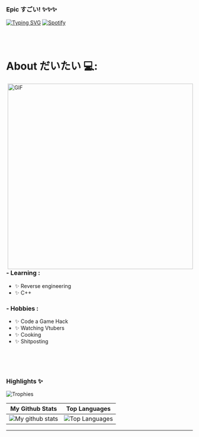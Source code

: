 ### Epic すごい! ✨✨✨
[![Typing SVG](https://readme-typing-svg.herokuapp.com?color=03A062&multiline=true&height=75&lines=%22Numbers+don't+lie%22;-+Tej+F9+2021)](https://git.io/typing-svg)
[![Spotify](https://novatorem.vercel.app/api/spotify)](https://open.spotify.com/track/0t3ZvGKlmYmVsDzBJAXK8C?si=633450975dfb4998)

</br>
</br>

# About だいたい 💻:

<img hight="400" width="500" alt="GIF" align="right" src="https://github.com/PixelGM/PixelGM/blob/main/assets/1936.gif">

### - Learning :
- ✨  Reverse engineering
- ✨ C++

### - Hobbies : 
- ✨ Code a Game Hack
- ✨ Watching Vtubers
- ✨ Cooking
- ✨ Shitposting

</br>
</br>
</br>

### Highlights ✨

![Trophies](https://github-profile-trophy.vercel.app/?username=danielkrupinski&theme=darkhub&column=5&margin-w=15&margin-h=15)



|                                                 My Github Stats                                                 |                                                      Top Languages                                                      |
| :-------------------------------------------------------------------------------------------------------------: | :---------------------------------------------------------------------------------------------------------------------: |
| ![My github stats](https://github-readme-stats.vercel.app/api?username=PixelGM&show_icons=true&theme=radical) | ![Top Languages](https://github-readme-stats.vercel.app/api/top-langs/?username=PixelGM&layout=compact&theme=radical) |

---
